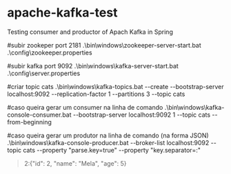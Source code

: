 # apache-kafka-test
Testing consumer and productor of Apach Kafka in Spring

#subir zookeper port 2181
.\bin\windows\zookeeper-server-start.bat .\config\zookeeper.properties

#subir kafka port 9092
.\bin\windows\kafka-server-start.bat .\config\server.properties

#criar topic cats
.\bin\windows\kafka-topics.bat --create --bootstrap-server localhost:9092 --replication-factor 1 --partitions 3 --topic cats

#caso queira gerar um consumer na linha de comando
.\bin\windows\kafka-console-consumer.bat --bootstrap-server localhost:9092 1 --topic cats --from-beginning

#caso queira gerar um produtor na linha de comando (na forma JSON)
.\bin\windows\kafka-console-producer.bat --broker-list localhost:9092 --topic cats --property "parse.key=true" --property "key.separator=:"
> 2:{"id": 2, "name": "Mela", "age": 5}


